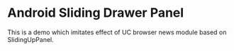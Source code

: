 Android Sliding Drawer Panel
=========================

This is a demo which imitates effect of UC browser news module based on SlidingUpPanel.
